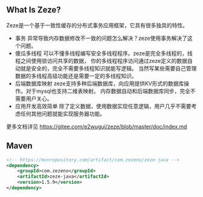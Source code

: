 ## What Is Zeze?

Zeze是一个基于一致性缓存的分布式事务应用框架，它具有很多独具的特性。
* 事务
异常导致内存数据修改不一致的问题怎么解决？zeze使用事务解决了这个问题。
* 傻瓜多线程
可以不懂多线程编写安全多线程程序。zeze是完全多线程的，线程之间使用锁访问共享的数据，
你的多线程程序访问通过zeze定义的数据自动就是安全的，完全不需要多线程知识就能写逻辑。
当然写某些需要自己管理数据的多线程高级功能还是需要一定的多线程知识。
* 后端数据库映射
zeze支持多种后端数据库，向应用提供KV形式的数据库操作。对于mysql也支持二维表映射。
内存数据自动和后端数据库同步，完全不需要用户关心。
* 应用开发高效简单
除了定义数据，使用数据实现任意逻辑，用户几乎不需要考虑任何其他问题就能实现服务器功能。

更多文档详见 https://gitee.com/e2wugui/zeze/blob/master/doc/index.md

## Maven

```xml
<!-- https://mvnrepository.com/artifact/com.zezeno/zeze-java -->
<dependency>
    <groupId>com.zezeno</groupId>
    <artifactId>zeze-java</artifactId>
    <version>1.5.9</version>
</dependency>
```
